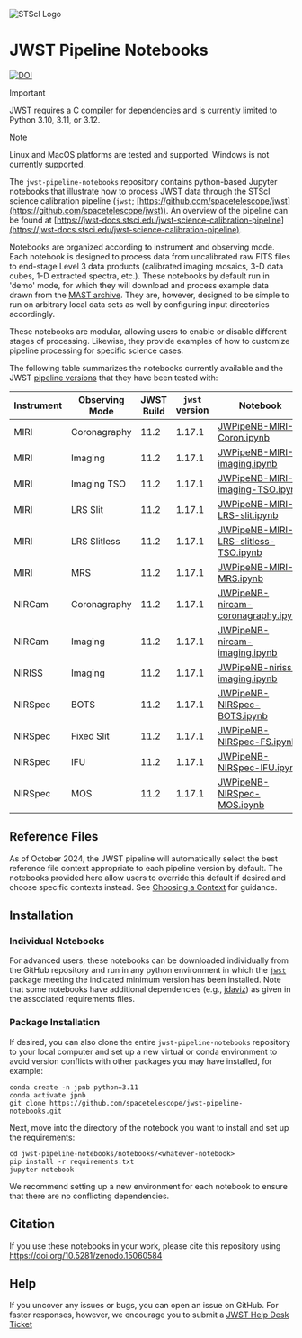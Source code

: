 ![STScI Logo](_static/stsci_header.png)

# JWST Pipeline Notebooks

[![DOI](https://zenodo.org/badge/782173509.svg)](https://doi.org/10.5281/zenodo.15060584)

> [!IMPORTANT]
> JWST requires a C compiler for dependencies and is currently limited to Python 3.10, 3.11, or 3.12.

> [!NOTE]
> Linux and MacOS platforms are tested and supported.  Windows is not currently supported.

The ``jwst-pipeline-notebooks`` repository contains python-based Jupyter notebooks that illustrate how to process JWST data through the STScI science calibration pipeline (``jwst``;  [https://github.com/spacetelescope/jwst](https://github.com/spacetelescope/jwst)).  An overview of the pipeline can be found at [https://jwst-docs.stsci.edu/jwst-science-calibration-pipeline](https://jwst-docs.stsci.edu/jwst-science-calibration-pipeline).

Notebooks are organized according to instrument and observing mode.  Each notebook is designed to process data from uncalibrated raw FITS files to end-stage Level 3 data products (calibrated imaging mosaics, 3-D data cubes, 1-D extracted spectra, etc.).  These notebooks by default run in 'demo' mode, for which they will download and process example data drawn from the [MAST archive](https://archive.stsci.edu/).  They are, however, designed to be simple to run on arbitrary local data sets as well by configuring input directories accordingly.

These notebooks are modular, allowing users to enable or disable different stages of processing.  Likewise, they provide examples of how to customize pipeline processing for specific science cases.

The following table summarizes the notebooks currently available and the JWST [pipeline versions](https://jwst-docs.stsci.edu/jwst-science-calibration-pipeline/jwst-operations-pipeline-build-information) that they have been tested with:

| Instrument | Observing Mode | JWST Build | ``jwst`` version | Notebook                                         |
|------------|----------------|------------|--------------------------|-----------------------------------------------|
| MIRI       | Coronagraphy   | 11.2       | 1.17.1 | [JWPipeNB-MIRI-Coron.ipynb](https://github.com/spacetelescope/jwst-pipeline-notebooks/blob/main/notebooks/MIRI/Coronagraphy/JWPipeNB-MIRI-Coron.ipynb) |
| MIRI       | Imaging        | 11.2       | 1.17.1 | [JWPipeNB-MIRI-imaging.ipynb](https://github.com/spacetelescope/jwst-pipeline-notebooks/blob/main/notebooks/MIRI/Imaging/JWPipeNB-MIRI-imaging.ipynb) |
| MIRI       | Imaging TSO    | 11.2       | 1.17.1 | [JWPipeNB-MIRI-imaging-TSO.ipynb](https://github.com/spacetelescope/jwst-pipeline-notebooks/blob/main/notebooks/MIRI/Imaging-TSO/JWPipeNB-MIRI-imaging-TSO.ipynb)  |
| MIRI       | LRS Slit       | 11.2       | 1.17.1 | [JWPipeNB-MIRI-LRS-slit.ipynb](https://github.com/spacetelescope/jwst-pipeline-notebooks/blob/main/notebooks/MIRI/LRS-slit/JWPipeNB-MIRI-LRS-slit.ipynb)  |
| MIRI       | LRS Slitless   | 11.2       | 1.17.1 | [JWPipeNB-MIRI-LRS-slitless-TSO.ipynb](https://github.com/spacetelescope/jwst-pipeline-notebooks/blob/main/notebooks/MIRI/LRS-slitless-TSO/JWPipeNB-MIRI-LRS-slitless-TSO.ipynb)  |
| MIRI       | MRS            | 11.2       | 1.17.1 | [JWPipeNB-MIRI-MRS.ipynb](https://github.com/spacetelescope/jwst-pipeline-notebooks/blob/main/notebooks/MIRI/MRS/JWPipeNB-MIRI-MRS.ipynb)  |
| NIRCam     | Coronagraphy   | 11.2       | 1.17.1 | [JWPipeNB-nircam-coronagraphy.ipynb](https://github.com/spacetelescope/jwst-pipeline-notebooks/blob/main/notebooks/NIRCAM/Coronagraphy/JWPipeNB-nircam-coronagraphy.ipynb)  |
| NIRCam     | Imaging        | 11.2       | 1.17.1 | [JWPipeNB-nircam-imaging.ipynb](https://github.com/spacetelescope/jwst-pipeline-notebooks/blob/main/notebooks/NIRCAM/Imaging/JWPipeNB-nircam-imaging.ipynb)  |
| NIRISS     | Imaging        | 11.2       | 1.17.1 | [JWPipeNB-niriss-imaging.ipynb](https://github.com/spacetelescope/jwst-pipeline-notebooks/blob/main/notebooks/NIRISS/Imaging/JWPipeNB-niriss-imaging.ipynb)  |
| NIRSpec    | BOTS           | 11.2       | 1.17.1 | [JWPipeNB-NIRSpec-BOTS.ipynb](https://github.com/spacetelescope/jwst-pipeline-notebooks/blob/main/notebooks/NIRSPEC/BOTS/JWPipeNB-NIRSpec-BOTS.ipynb)  |
| NIRSpec    | Fixed Slit     | 11.2       | 1.17.1 | [JWPipeNB-NIRSpec-FS.ipynb](https://github.com/spacetelescope/jwst-pipeline-notebooks/blob/main/notebooks/NIRSPEC/FSlit/JWPipeNB-NIRSpec-FS.ipynb)  |
| NIRSpec    | IFU            | 11.2       | 1.17.1 | [JWPipeNB-NIRSpec-IFU.ipynb](https://github.com/spacetelescope/jwst-pipeline-notebooks/blob/main/notebooks/NIRSPEC/IFU/JWPipeNB-NIRSpec-IFU.ipynb)  |
| NIRSpec    | MOS            | 11.2       | 1.17.1 | [JWPipeNB-NIRSpec-MOS.ipynb](https://github.com/spacetelescope/jwst-pipeline-notebooks/blob/main/notebooks/NIRSPEC/MOS/JWPipeNB-NIRSpec-MOS.ipynb)  |

## Reference Files

As of October 2024, the JWST pipeline will automatically select the best reference file context appropriate to each pipeline version by default.  The notebooks provided here allow users to override this default if desired and choose specific contexts instead.  See [Choosing a Context](https://jwst-docs.stsci.edu/jwst-science-calibration-pipeline#JWSTScienceCalibrationPipeline-crds_contextChoosingacontext) for guidance.

## Installation

### Individual Notebooks

For advanced users, these notebooks can be downloaded individually from the GitHub repository and run in any python environment in which the [``jwst``](https://github.com/spacetelescope/jwst) package meeting the indicated minimum version has been installed.  Note that some notebooks have additional dependencies (e.g., [jdaviz](https://github.com/spacetelescope/jdaviz/)) as given in the associated requirements files.

### Package Installation

If desired, you can also clone the entire ``jwst-pipeline-notebooks`` repository to your local computer and set up a new virtual or conda environment
to avoid version conflicts with other packages you may have installed, for example:

    conda create -n jpnb python=3.11
    conda activate jpnb
    git clone https://github.com/spacetelescope/jwst-pipeline-notebooks.git

Next, move into the directory of the notebook you want to install and set up the requirements:

    cd jwst-pipeline-notebooks/notebooks/<whatever-notebook>
    pip install -r requirements.txt
    jupyter notebook

We recommend setting up a new environment for each notebook to ensure that there are no conflicting dependencies.

## Citation

If you use these notebooks in your work, please cite this repository using https://doi.org/10.5281/zenodo.15060584

## Help

If you uncover any issues or bugs, you can open an issue on GitHub. For faster responses, however, we encourage you to submit a [JWST Help Desk Ticket](jwsthelp.stsci.edu)

